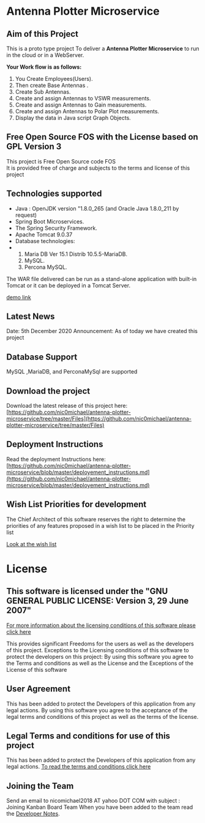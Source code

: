 # Antenna Plotter Microservice



## Aim of this Project
This is a proto type project
To deliver a **Antenna Plotter Microservice**  to run in the cloud or in a WebServer.



**Your Work flow is as follows:**  

 1. You Create Employees(Users).
 2. Then create Base Antennas .
 3. Create Sub Antennas.
 4. Create and assign Antennas to VSWR measurements.
 4. Create and assign Antennas to Gain measurements.
 4. Create and assign Antennas to Polar Plot measurements.
 5. Display the data in Java script Graph Objects.


## Free Open Source FOS with the License based on GPL Version 3
This project is Free Open Source code FOS  
It is provided free of charge and subjects to the terms and license of this project


## Technologies supported

  * Java : OpenJDK version "1.8.0_265 (and Oracle Java 1.8.0_211 by request)
  * Spring Boot Microservices. 
  * The Spring Security Framework.
  * Apache Tomcat 9.0.37
  * Database technologies:
  * 1. Maria DB Ver 15.1 Distrib 10.5.5-MariaDB.
    2. MySQL.
    3. Percona MySQL.

The WAR file delivered can be run as a stand-alone application with built-in Tomcat or it can be deployed in a Tomcat Server.

[demo link](http://localhost:8080/crtvswrfrm?mt=VSWR&ac=TESTAnt001)


## Latest News
Date: 5th December 2020
Announcement: As of today we have created this project



## Database Support
MySQL ,MariaDB, and PerconaMySql are supported


## Download the project
Download the latest release of this project here: [https://github.com/nic0michael/antenna-plotter-microservice/tree/master/Files](https://github.com/nic0michael/antenna-plotter-microservice/tree/master/Files)

## Deployment Instructions
Read the deployment Instructions here: [https://github.com/nic0michael/antenna-plotter-microservice/blob/master/deployement_instructions.md](https://github.com/nic0michael/antenna-plotter-microservice/blob/master/deployement_instructions.md)


## Wish List Priorities for development
The Chief Architect of this software reserves the right to determine the priorities of any features proposed in a wish list to be placed in the Priority list

[Look at the wish list](https://github.com/nic0michael/antenna-plotter-microservice/blob/master/wish_list.md)


# License
## This software is licensed under the "GNU GENERAL PUBLIC LICENSE: Version 3, 29 June 2007"
[For more information about the licensing conditions of this software please click here](https://github.com/nic0michael/antenna-plotter-microservice/blob/master/license.md)

This provides significant Freedoms for the users as well as the developers of this project. 
Exceptions to the Licensing conditions of this software to protect the developers on this project:
By using this software you agree to the Terms and conditions as well as the License and the Exceptions of the License of this software


## User Agreement 
This has been added to protect the Developers of this application from any legal actions.
By using this software you agree to the acceptance of the legal terms and conditions of this project as well as the terms of the license.


## Legal Terms and conditions for use of this project
This has been added to protect the Developers of this application from any legal actions.
[To read the terms and conditions click here](https://github.com/nic0michael/antenna-plotter-microservice/blob/master/terms_and_conditions.md)

## Joining the Team
Send an email to nicomichael2018 AT yahoo DOT COM with subject : Joining Kanban Board Team
When you have been added to the team read the [Developer Notes](https://github.com/nic0michael/antenna-plotter-microservice/blob/master/developer_notes.md).

